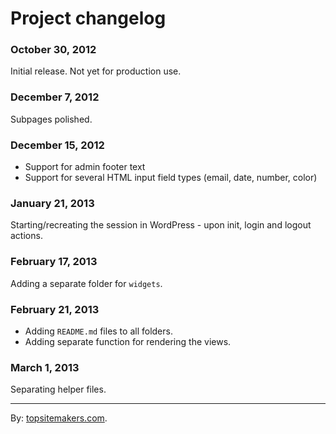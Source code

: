 # Project changelog

### October 30, 2012

Initial release. Not yet for production use.

### December 7, 2012

Subpages polished.

### December 15, 2012

- Support for admin footer text
- Support for several HTML input field types (email, date, number, color)

### January 21, 2013

Starting/recreating the session in WordPress - upon init, login and logout actions.

### February 17, 2013

Adding a separate folder for `widgets`.

### February 21, 2013

- Adding `README.md` files to all folders.
- Adding separate function for rendering the views.

### March 1, 2013

Separating helper files.

<hr>

By: [topsitemakers.com](http://www.topsitemakers.com).
